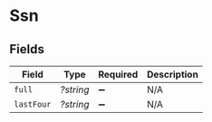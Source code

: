 # Ssn


## Fields

| Field              | Type               | Required           | Description        |
| ------------------ | ------------------ | ------------------ | ------------------ |
| `full`             | *?string*          | :heavy_minus_sign: | N/A                |
| `lastFour`         | *?string*          | :heavy_minus_sign: | N/A                |